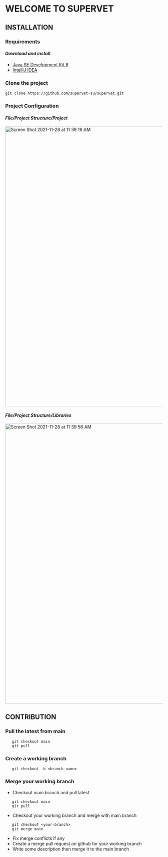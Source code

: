 # WELCOME TO SUPERVET

## INSTALLATION
### Requirements  
#### *Download and install*   
* [Java SE Development Kit 8](https://www.oracle.com/java/technologies/downloads/#java8)  
* [IntelliJ IDEA](https://www.jetbrains.com/idea/download/)
### Clone the project
```git
git clone https://github.com/supervet-su/supervet.git
```
### Project Configuration
#### *File/Project Structure/Project* 
<img width="893" alt="Screen Shot 2021-11-28 at 11 39 19 AM" src="https://user-images.githubusercontent.com/61364158/143783347-12bb7c8e-22b4-4f6b-8541-be0d55e00bda.png">

#### *File/Project Structure/Libraries*  
<img width="893" alt="Screen Shot 2021-11-28 at 11 39 56 AM" src="https://user-images.githubusercontent.com/61364158/143783361-fe917b67-233d-433c-9aee-1b70bac97651.png">

## CONTRIBUTION
### Pull the latest from main
```git
   git checkout main
   git pull
 ```
### Create a working branch
```git
   git checkout -b <branch-name>
```
### Merge your working branch
- Checkout main branch and pull latest
```git
   git checkout main
   git pull
```
- Checkout your working branch and merge with main branch
```git
   git checkout <your-branch>
   git merge main
```
- Fix merge conflicts if any
- Create a merge pull request on github for your working branch
- Write some description then merge it to the main branch


